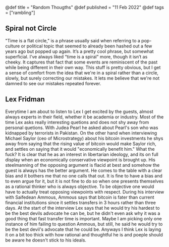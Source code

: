 @def title = "Random Thougths"
@def published = "11 Feb 2022"
@def tags = ["rambling"]

## Spiral not Circle

"Time is a flat circle," is a phrase usually said when referring to a pop-culture or political topic that seemed to already been hashed out a few years ago but popped up again. It’s a pretty cool phrase, but somewhat superficial. I’ve always liked “time is a spiral" more, though it isn’t as cheeky. It captures that fact that some events are reminiscent of the past while being different in their own way. This stuff is pretty obvious, but I get a sense of comfort from the idea that we're in a spiral rather than a circle, slowly, but surely correcting our mistakes. It lets me believe that we're not damned to see our mistakes repeated forever.

## Lex Fridman

Everytime I am about to listen to Lex I get excited by the guests, almost always experts in their field, whether it be academia or industry. Most of the time Lex asks really interesting quetions and does not shy away from personal quetions. With Judea Pearl he asked about Pearl's son who was kidnapped by terrorists in Pakistan. On the other hand when interviewing Michael Saylor (ceo of Microstrategy) about his bitcoin investments he shys away from saying that the rising value of bitcoin would make Saylor rich, and settles on saying that it would "economically benefit him." What the fuck? It is clear that he as an interest in libertarian ideology, and its on full display when an economically conservative viewpoint is brought up. His steelmanning of the opposing argument is flacid at best and somehow the guest is always has the better argument.
He comes to the table with a clear bias and it bothers me that no one calls that out. It is fine to have a bias and to even argue for it, but it is not fine to do so when one presents themselves as a rational thinker who is always objective. To be objective one would have to actually treat opposing viewpoints with respect. During his interview with Saifedean Ammous, Ammous says that bitcoin is fater than current financial institutions since it settles transfers in 3 hours rather than three days. At the start of the interview Lex says that he would try his hardest to be the best devils advocate he can be, but he didn't even ask why it was a good thing that fast transfer time is important. Maybe I am picking only one instance of him failing to question Ammous, but still, he said he would try to be the best devil's advocate that he could be.
Anyways I think Lex is laying it on a bit too thick with how rational and thoughtful he is and poeple should be aware he doesn't stick to his ideals.
